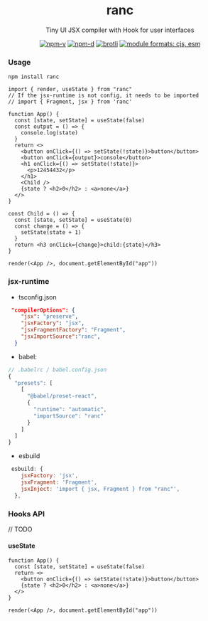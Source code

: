 <h1 align="center">ranc</h1>
<p align="center">Tiny UI JSX compiler with Hook for user interfaces</p>
<p align="center">
<a href="https://npmjs.com/package/ranc"><img src="https://img.shields.io/npm/v/ranc.svg" alt="npm-v"></a>
<a href="https://npmjs.com/package/ranc"><img src="https://img.shields.io/npm/dt/ranc.svg" alt="npm-d"></a>
<a href="https://bundlephobia.com/result?p=ranc"><img src="http://img.badgesize.io/https://unpkg.com/ranc/dist/index.cjs?compression=brotli&label=brotli" alt="brotli"></a>
<a href="#alternative-installation-methods"><img src="https://img.shields.io/badge/module%20formats-cjs%2C%20esm-green.svg" alt="module formats: cjs, esm"></a>
</p>

### Usage

```shell
npm install ranc
```

```tsx
import { render, useState } from "ranc"
// If the jsx-runtime is not config, it needs to be imported
// import { Fragment, jsx } from 'ranc'

function App() {
  const [state, setState] = useState(false)
  const output = () => {
    console.log(state)
  }
  return <>
    <button onClick={() => setState(!state)}>button</button>
    <button onClick={output}>console</button>
    <h1 onClick={() => setState(!state)}>
      <p>12454432</p>
    </h1>
    <Child />
    {state ? <h2>0</h2> : <a>none</a>}
  </>
}

const Child = () => {
  const [state, setState] = useState(0)
  const change = () => {
    setState(state + 1)
  }
  return <h3 onClick={change}>child:{state}</h3>
}

render(<App />, document.getElementById("app"))
```

### jsx-runtime

- tsconfig.json 

```json
 "compilerOptions": {
    "jsx": "preserve",
    "jsxFactory": "jsx",
    "jsxFragmentFactory": "Fragment",
    "jsxImportSource":"ranc",
  }
```
- babel:

```js
// .babelrc / babel.config.json
{
  "presets": [
    [
      "@babel/preset-react",
      {
        "runtime": "automatic",
        "importSource": "ranc"
      }
    ]
  ]
}
```
- esbuild

```js
 esbuild: {
    jsxFactory: 'jsx',
    jsxFragment: 'Fragment',
    jsxInject: 'import { jsx, Fragment } from "ranc"',
  },
```

### Hooks API
// TODO
#### useState
```tsx
function App() {
  const [state, setState] = useState(false)
  return <>
    <button onClick={() => setState(!state)}>button</button>
    {state ? <h2>0</h2> : <a>none</a>}
  </>
}

render(<App />, document.getElementById("app"))

```